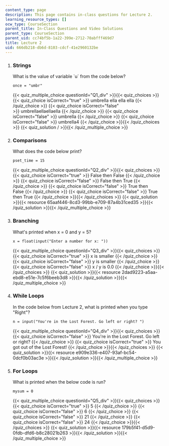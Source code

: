 ```yaml
---
content_type: page
description: This page contains in-class questions for Lecture 2.
learning_resource_types: []
ocw_type: CourseSection
parent_title: In-Class Questions and Video Solutions
parent_type: CourseSection
parent_uid: cc74bf5b-1a22-399e-2712-70abfff469d7
title: Lecture 2
uid: 666db218-db6d-8103-cdcf-41e2960132be
---
```


1.  ### Strings
    
      
    
    What is the value of variable &grave;u&grave; from the code below?
    
    ```
    once = "umbr"
    ```
    
    {{< quiz_multiple_choice questionId="Q1_div" >}}{{< quiz_choices >}}{{< quiz_choice isCorrect="true" >}}&nbsp;umbrella ella ella ella&nbsp;{{< /quiz_choice >}}
    {{< quiz_choice isCorrect="false" >}}&nbsp;umbrellaellaellaella&nbsp;{{< /quiz_choice >}}
    {{< quiz_choice isCorrect="false" >}}&nbsp;umbrella&nbsp;{{< /quiz_choice >}}
    {{< quiz_choice isCorrect="false" >}}&nbsp;umbrella4&nbsp;{{< /quiz_choice >}}{{< /quiz_choices >}}
    {{< quiz_solution / >}}{{< /quiz_multiple_choice >}}
  
3.  ### Comparisons
    
      
    
    What does the code below print?
    
    ```
    pset_time = 15
    ```
    
    {{< quiz_multiple_choice questionId="Q2_div" >}}{{< quiz_choices >}}{{< quiz_choice isCorrect="true" >}}&nbsp;False then False&nbsp;{{< /quiz_choice >}}
    {{< quiz_choice isCorrect="false" >}}&nbsp;False then True&nbsp;{{< /quiz_choice >}}
    {{< quiz_choice isCorrect="false" >}}&nbsp;True then False&nbsp;{{< /quiz_choice >}}
    {{< quiz_choice isCorrect="false" >}}&nbsp;True then True&nbsp;{{< /quiz_choice >}}{{< /quiz_choices >}}
    {{< quiz_solution >}}{{< resource 65aaf446-8cd3-99bb-e709-87a4b31ced35 >}}{{< /quiz_solution >}}{{< /quiz_multiple_choice >}}
  
5.  ### Branching
    
      
    
    What's printed when x = 0 and y = 5?
    
    ```
    x = float(input("Enter a number for x: "))
    ```
    
    {{< quiz_multiple_choice questionId="Q3_div" >}}{{< quiz_choices >}}{{< quiz_choice isCorrect="true" >}}&nbsp;x is smaller&nbsp;{{< /quiz_choice >}}
    {{< quiz_choice isCorrect="false" >}}&nbsp;y is smaller&nbsp;{{< /quiz_choice >}}
    {{< quiz_choice isCorrect="false" >}}&nbsp;x / y is 0.0&nbsp;{{< /quiz_choice >}}{{< /quiz_choices >}}
    {{< quiz_solution >}}{{< resource 2dad9223-a5aa-ebd8-e51e-7c5f6beeb3d8 >}}{{< /quiz_solution >}}{{< /quiz_multiple_choice >}}
  
7.  ### While Loops
    
      
    
    In the code below from Lecture 2, what is printed when you type "Right"?
    
    ```
    n = input("You're in the Lost Forest. Go left or right? ")
    ```
    
    {{< quiz_multiple_choice questionId="Q4_div" >}}{{< quiz_choices >}}{{< quiz_choice isCorrect="false" >}}&nbsp;You're in the Lost Forest. Go left or right?&nbsp;{{< /quiz_choice >}}
    {{< quiz_choice isCorrect="true" >}}&nbsp;You got out of the Lost Forest!&nbsp;{{< /quiz_choice >}}{{< /quiz_choices >}}
    {{< quiz_solution >}}{{< resource e909e336-e407-93af-bc54-0dcf0b03ac3e >}}{{< /quiz_solution >}}{{< /quiz_multiple_choice >}}
  
9.  ### For Loops
    
      
    
    What is printed when the below code is run?
    
    ```
    mysum = 0
    ```
    
    {{< quiz_multiple_choice questionId="Q5_div" >}}{{< quiz_choices >}}{{< quiz_choice isCorrect="true" >}}&nbsp;5&nbsp;{{< /quiz_choice >}}
    {{< quiz_choice isCorrect="false" >}}&nbsp;6&nbsp;{{< /quiz_choice >}}
    {{< quiz_choice isCorrect="false" >}}&nbsp;21&nbsp;{{< /quiz_choice >}}
    {{< quiz_choice isCorrect="false" >}}&nbsp;24&nbsp;{{< /quiz_choice >}}{{< /quiz_choices >}}
    {{< quiz_solution >}}{{< resource 179b5f41-d5d9-0fdb-dfd6-b8c28021b263 >}}{{< /quiz_solution >}}{{< /quiz_multiple_choice >}}